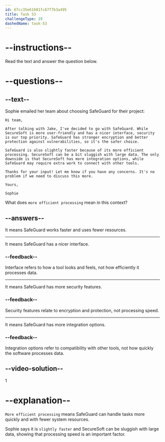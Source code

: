 ```yaml
---
id: 67cc35e61601fc67f7b3a495
title: Task 53
challengeType: 19
dashedName: task-53
---
```


<!-- READING -->

# --instructions--

Read the text and answer the question below.

# --questions--

## --text--

Sophie emailed her team about choosing SafeGuard for their project:  

`Hi team,` 

`After talking with Jake, I've decided to go with SafeGuard. While SecureSoft is more user-friendly and has a nicer interface, security is our top priority. SafeGuard has stronger encryption and better protection against vulnerabilities, so it's the safer choice.`

`SafeGuard is also slightly faster because of its more efficient processing. SecureSoft can be a bit sluggish with large data. The only downside is that SecureSoft has more integration options, while SafeGuard may require extra work to connect with other tools.`

`Thanks for your input! Let me know if you have any concerns. It's no problem if we need to discuss this more.`

`Yours,`

`Sophie` 

What does `more efficient processing` mean in this context?  

## --answers--

It means SafeGuard works faster and uses fewer resources.  

---

It means SafeGuard has a nicer interface.  

### --feedback--

Interface refers to how a tool looks and feels, not how efficiently it processes data.  

---

It means SafeGuard has more security features.  

### --feedback--

Security features relate to encryption and protection, not processing speed.  

---

It means SafeGuard has more integration options.  

### --feedback--

Integration options refer to compatibility with other tools, not how quickly the software processes data.  

## --video-solution--

1

# --explanation--

`More efficient processing` means SafeGuard can handle tasks more quickly and with fewer system resources.

Sophie says it is `slightly faster` and SecureSoft can be sluggish with large data, showing that processing speed is an important factor.  
